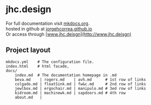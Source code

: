 # jhc.design 

For full documentation visit [mkdocs.org](https://www.mkdocs.org).  
hosted in github at [jorgehcorrea.github.io](jorgehcorrea.github.io)  
Or access through [www.jhc.deisgn](http://www.jhc.deisgn)  

## Project layout

    mkdocs.yml    # The configuration file.
    index.html    # html facade,
    docs/
        index.md  # The documentation homepage in .md
        beva.md    | rogers.md    | avh.md      # 1st row of links
        colgado.md | floatSink.md | fw&c.md     # 2nd row of links
        jewlbox.md | ergochair.md | manipulo.md # 3ed row of links
        kidroom.md | machinewk.md | sapdoors.md # 4th row
        about.md   |
